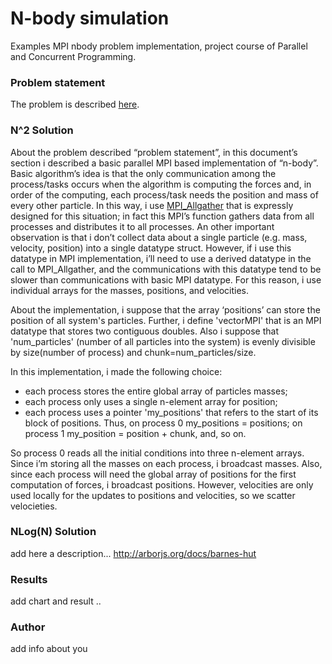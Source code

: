 # N-body simulation 
Examples MPI nbody problem implementation, project course of Parallel and Concurrent Programming.

### Problem statement

The problem is described [here](https://en.wikipedia.org/wiki/N-body_simulation).


### N^2 Solution

About the problem described “problem statement”, in this document’s section i described a basic parallel MPI based implementation of “n-body”.
Basic algorithm’s idea is that the only communication among the process/tasks occurs when the algorithm is computing the forces and, in order of the computing, each process/task needs the position and mass of every other particle. 
In this way, i use [MPI_Allgather](http://www.mpich.org/static/docs/v3.2/www3/MPI_Allgather.html) that is expressly designed for this situation; in fact this MPI’s function gathers data from all processes and distributes it to all processes.
An other important observation is that i don’t collect data about a single particle (e.g. mass, velocity, position) into a single datatype struct. However, if i use this datatype in MPI implementation, i’ll need to use a derived datatype in the call to MPI_Allgather, and the communications with this datatype tend to be slower than communications with basic MPI datatype. For this reason, i use individual arrays for the masses, positions, and velocities. 

About the implementation, i suppose that the array ‘positions’ can store the position of all system's particles. Further, i define 'vectorMPI' that is an MPI datatype that stores two contiguous doubles. Also i suppose that 'num_particles' (number of all particles into the system) is evenly divisible by size(number of process) and chunk=num_particles/size.

In this implementation, i made the following choice:
  - each process stores the entire global array of particles masses;
  - each process only uses a single n-element array for position;
  - each process uses a pointer 'my_positions' that refers to the start of its block of positions. Thus, on process 0   my_positions = positions; on process 1 my_position = position + chunk, and, so on.

So process 0 reads all the initial conditions into three n-element arrays. Since i’m storing all the masses on each process, i broadcast masses. Also, since each process will need the global array of positions for the first computation of forces, i broadcast positions. However, velocities are only used locally for the updates to positions and velocities, so we scatter velocieties.

### NLog(N) Solution 

add here a description...
http://arborjs.org/docs/barnes-hut

### Results

add chart and result ..

### Author

add info about you
